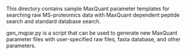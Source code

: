 This directory contains sample MaxQuant parameter templates for searching raw MS-proteomics data with MaxQuant dependent peptide search and standard database search. 

gen_mqpar.py is a script that can be used to generate new MaxQuant parameter files with user-specified raw files, fasta database, and other parameters. 
